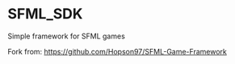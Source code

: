 # SFML_SDK
Simple framework for SFML games

Fork from: https://github.com/Hopson97/SFML-Game-Framework
